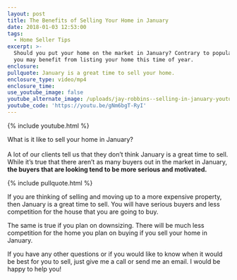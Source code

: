 ```yaml
---
layout: post
title: The Benefits of Selling Your Home in January
date: 2018-01-03 12:53:00
tags:
  - Home Seller Tips
excerpt: >-
  Should you put your home on the market in January? Contrary to popular belief,
  you may benefit from listing your home this time of year.
enclosure:
pullquote: January is a great time to sell your home.
enclosure_type: video/mp4
enclosure_time:
use_youtube_image: false
youtube_alternate_image: /uploads/jay-robbins--selling-in-january-youtube.jpg
youtube_code: 'https://youtu.be/gNm6bgT-RyI'
---
```



{% include youtube.html %}

What is it like to sell your home in January?<br><br>A lot of our clients tell us that they don’t think January is a great time to sell. While it’s true that there aren’t as many buyers out in the market in January, **the buyers that are looking tend to be more serious and motivated.**

{% include pullquote.html %}

If you are thinking of selling and moving up to a more expensive property, then January is a great time to sell. You will have serious buyers and less competition for the house that you are going to buy.

The same is true if you plan on downsizing. There will be much less competition for the home you plan on buying if you sell your home in January.

If you have any other questions or if you would like to know when it would be best for you to sell, just give me a call or send me an email. I would be happy to help you!